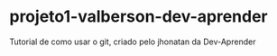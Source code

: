 # projeto1-valberson-dev-aprender
Tutorial de como usar o git, criado pelo jhonatan da Dev-Aprender
